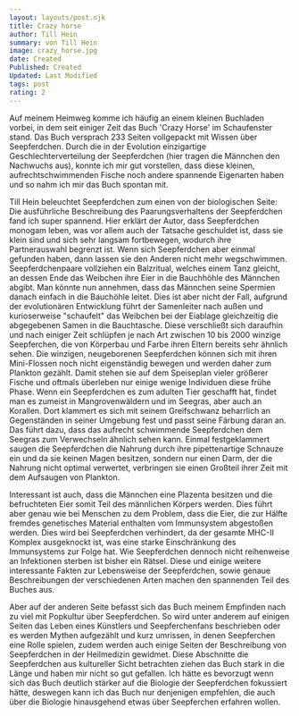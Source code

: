 ```yaml
---
layout: layouts/post.njk
title: Crazy horse
author: Till Hein
summary: von Till Hein
image: crazy_horse.jpg
date: Created
Published: Created
Updated: Last Modified
tags: post
rating: 2
---
```

Auf meinem Heimweg komme ich häufig an einem kleinen Buchladen vorbei, in dem seit einiger Zeit das Buch 'Crazy Horse' im Schaufenster stand. Das Buch versprach 233 Seiten vollgepackt mit Wissen über Seepferdchen. Durch die in der Evolution einzigartige Geschlechterverteilung der Seepferdchen (hier tragen die Männchen den Nachwuchs aus), konnte ich mir gut vorstellen, dass diese kleinen, aufrechtschwimmenden Fische noch andere spannende Eigenarten haben und so nahm ich mir das Buch spontan mit. 

Till Hein beleuchtet Seepferdchen zum einen von der biologischen Seite: Die ausführliche Beschreibung des Paarungsverhaltens der Seepferdchen fand ich super spannend. Hier erklärt der Autor, dass Seepferdchen monogam leben, was vor allem auch der Tatsache geschuldet ist, dass sie klein sind und sich sehr langsam fortbewegen, wodurch ihre Partnerauswahl begrenzt ist. Wenn sich Seepferdchen aber einmal gefunden haben, dann lassen sie den Anderen nicht mehr wegschwimmen. Seepferdchenpaare vollziehen ein Balzritual, welches einem Tanz gleicht, an dessen Ende das Weibchen ihre Eier in die Bauchhöhle des Männchen abgibt. Man könnte nun annehmen, dass das Männchen seine Spermien danach einfach in die Bauchöhle leitet. Dies ist aber nicht der Fall, aufgrund der evolutionären Entwicklung führt der Samenleiter nach außen und kurioserweise "schaufelt" das Weibchen bei der Eiablage gleichzeitig die abgegebenen Samen in die Bauchtasche. Diese verschließt sich daraufhin und nach einiger Zeit schlüpfen je nach Art zwischen 10 bis 2000 winzige Seepferchen, die von Körperbau und Farbe ihren Eltern bereits sehr ähnlich sehen. Die winzigen, neugeborenen Seepferdchen können sich mit ihren Mini-Flossen noch nicht eigenständig bewegen und werden daher zum  Plankton gezählt. Damit stehen sie auf dem Speiseplan vieler größerer Fische und oftmals überleben nur einige wenige Individuen diese frühe Phase. Wenn ein Seepferdchen es zum adulten Tier geschafft hat, findet man es zumeist in Mangrovenwäldern und im Seegras, aber auch an Korallen. Dort klammert es sich mit seinem Greifschwanz beharrlich an Gegenständen in seiner Umgebung fest und passt seine Färbung daran an. Das führt dazu, dass das aufrecht schwimmende Seepferdchen dem Seegras zum Verwechseln ähnlich sehen kann. Einmal festgeklammert saugen die Seepferdchen die Nahrung durch ihre pipettenartige Schnauze ein und da sie keinen Magen besitzen, sondern nur einen Darm, der die Nahrung nicht optimal verwertet, verbringen sie einen Großteil ihrer Zeit mit dem Aufsaugen von Plankton. 

Interessant ist auch, dass die Männchen eine Plazenta besitzen und die befruchteten Eier somit Teil des männlichen Körpers werden. Dies führt aber genau wie bei Menschen zu dem Problem, dass die Eier, die zur Hälfte fremdes genetisches Material enthalten vom Immunsystem abgestoßen werden. Dies wird bei Seepferdchen verhindert, da der gesamte MHC-II Komplex ausgeknockt ist, was eine starke Einschränkung des Immunsystems zur Folge hat. Wie Seepferdchen dennoch nicht reihenweise an Infektionen sterben ist bisher ein Rätsel.
Diese und einige weitere interessante Fakten zur Lebensweise der Seepferdchen, sowie genaue Beschreibungen der verschiedenen Arten machen den spannenden Teil des Buches aus.

Aber auf der anderen Seite befasst sich das Buch meinem Empfinden nach zu viel mit Popkultur über Seepferdchen. So wird unter anderem auf einigen Seiten das Leben eines Künstlers und Seepferchenfans beschrieben oder es werden Mythen aufgezählt und kurz umrissen, in denen Seepferchen eine Rolle spielen, zudem werden auch einige Seiten der Beschreibung von Seepferdchen in der Heilmedizin gewidmet. Diese Abschnitte die Seepferdchen aus kultureller Sicht betrachten ziehen das Buch stark in die Länge und haben mir nicht so gut gefallen. Ich hätte es bevorzugt wenn sich das Buch deutlich stärker auf die Biologie der Seepferdchen fokussiert hätte, deswegen kann ich das Buch nur denjenigen empfehlen, die auch über die Biologie hinausgehend etwas über Seepferchen erfahren wollen. 
